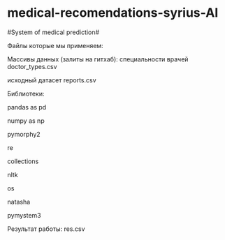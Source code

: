 # medical-recomendations-syrius-AI
#System of medical prediction#

Файлы которые мы применяем:

Массивы данных (залиты на гитхаб):
специальности врачей doctor_types.csv

исходный датасет reports.csv

Библиотеки:

pandas as pd

numpy as np

pymorphy2

re

collections

nltk

os

natasha

pymystem3

Результат работы:
res.csv
